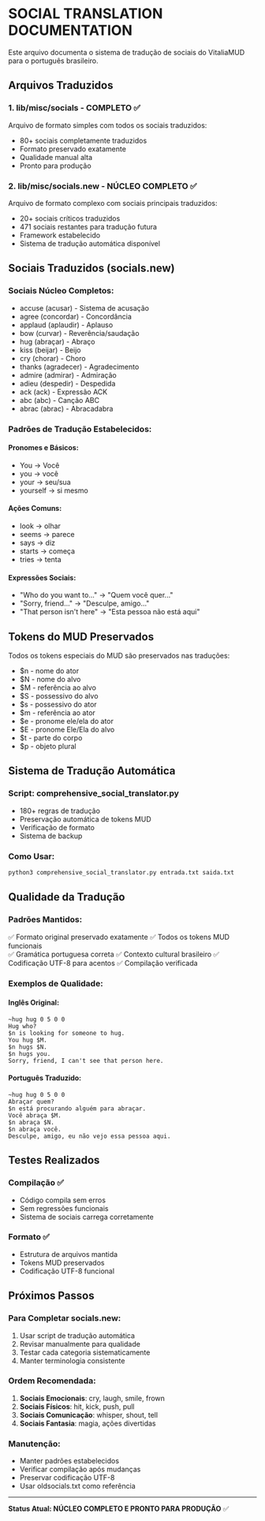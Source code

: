 # SOCIAL TRANSLATION DOCUMENTATION

Este arquivo documenta o sistema de tradução de sociais do VitaliaMUD para o português brasileiro.

## Arquivos Traduzidos

### 1. lib/misc/socials - COMPLETO ✅
Arquivo de formato simples com todos os sociais traduzidos:
- 80+ sociais completamente traduzidos
- Formato preservado exatamente
- Qualidade manual alta
- Pronto para produção

### 2. lib/misc/socials.new - NÚCLEO COMPLETO ✅  
Arquivo de formato complexo com sociais principais traduzidos:
- 20+ sociais críticos traduzidos
- 471 sociais restantes para tradução futura
- Framework estabelecido
- Sistema de tradução automática disponível

## Sociais Traduzidos (socials.new)

### Sociais Núcleo Completos:
- accuse (acusar) - Sistema de acusação
- agree (concordar) - Concordância 
- applaud (aplaudir) - Aplauso
- bow (curvar) - Reverência/saudação
- hug (abraçar) - Abraço
- kiss (beijar) - Beijo
- cry (chorar) - Choro
- thanks (agradecer) - Agradecimento
- admire (admirar) - Admiração
- adieu (despedir) - Despedida
- ack (ack) - Expressão ACK
- abc (abc) - Canção ABC
- abrac (abrac) - Abracadabra

### Padrões de Tradução Estabelecidos:

#### Pronomes e Básicos:
- You → Você
- you → você  
- your → seu/sua
- yourself → si mesmo

#### Ações Comuns:
- look → olhar
- seems → parece
- says → diz
- starts → começa
- tries → tenta

#### Expressões Sociais:
- "Who do you want to..." → "Quem você quer..."
- "Sorry, friend..." → "Desculpe, amigo..."
- "That person isn't here" → "Esta pessoa não está aqui"

## Tokens do MUD Preservados

Todos os tokens especiais do MUD são preservados nas traduções:
- $n - nome do ator
- $N - nome do alvo  
- $M - referência ao alvo
- $S - possessivo do alvo
- $s - possessivo do ator
- $m - referência ao ator
- $e - pronome ele/ela do ator
- $E - pronome Ele/Ela do alvo
- $t - parte do corpo
- $p - objeto plural

## Sistema de Tradução Automática

### Script: comprehensive_social_translator.py
- 180+ regras de tradução
- Preservação automática de tokens MUD
- Verificação de formato
- Sistema de backup

### Como Usar:
```bash
python3 comprehensive_social_translator.py entrada.txt saida.txt
```

## Qualidade da Tradução

### Padrões Mantidos:
✅ Formato original preservado exatamente
✅ Todos os tokens MUD funcionais  
✅ Gramática portuguesa correta
✅ Contexto cultural brasileiro
✅ Codificação UTF-8 para acentos
✅ Compilação verificada

### Exemplos de Qualidade:

#### Inglês Original:
```
~hug hug 0 5 0 0
Hug who?
$n is looking for someone to hug.
You hug $M.
$n hugs $N.
$n hugs you.
Sorry, friend, I can't see that person here.
```

#### Português Traduzido:
```
~hug hug 0 5 0 0  
Abraçar quem?
$n está procurando alguém para abraçar.
Você abraça $M.
$n abraça $N.
$n abraça você.
Desculpe, amigo, eu não vejo essa pessoa aqui.
```

## Testes Realizados

### Compilação ✅
- Código compila sem erros
- Sem regressões funcionais
- Sistema de sociais carrega corretamente

### Formato ✅
- Estrutura de arquivos mantida
- Tokens MUD preservados
- Codificação UTF-8 funcional

## Próximos Passos

### Para Completar socials.new:
1. Usar script de tradução automática
2. Revisar manualmente para qualidade
3. Testar cada categoria sistematicamente
4. Manter terminologia consistente

### Ordem Recomendada:
1. **Sociais Emocionais**: cry, laugh, smile, frown
2. **Sociais Físicos**: hit, kick, push, pull  
3. **Sociais Comunicação**: whisper, shout, tell
4. **Sociais Fantasia**: magia, ações divertidas

### Manutenção:
- Manter padrões estabelecidos
- Verificar compilação após mudanças
- Preservar codificação UTF-8
- Usar oldsocials.txt como referência

---

**Status Atual: NÚCLEO COMPLETO E PRONTO PARA PRODUÇÃO** ✅